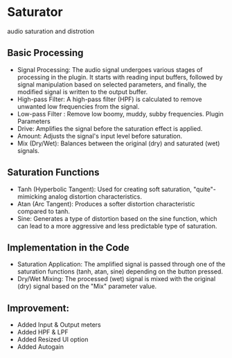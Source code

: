 # Saturator
audio saturation and distrotion

## Basic Processing
* Signal Processing: The audio signal undergoes various stages of processing in the plugin. It starts with reading input buffers, followed by signal manipulation based on selected parameters, and finally, the modified signal is written to the output buffer.
* High-pass Filter: A high-pass filter (HPF) is calculated to remove unwanted low frequencies from the signal.
* Low-pass Filter : Remove low boomy, muddy, subby frequencies.
Plugin Parameters
* Drive: Amplifies the signal before the saturation effect is applied.
* Amount: Adjusts the signal's input level before saturation.
* Mix (Dry/Wet): Balances between the original (dry) and saturated (wet) signals.

## Saturation Functions
* Tanh (Hyperbolic Tangent): Used for creating soft saturation, "quite"-mimicking analog distortion characteristics.
* Atan (Arc Tangent): Produces a softer distortion characteristic compared to tanh.
* Sine: Generates a type of distortion based on the sine function, which can lead to a more aggressive and less predictable type of saturation.

## Implementation in the Code
* Saturation Application: The amplified signal is passed through one of the saturation functions (tanh, atan, sine) depending on the button pressed.
* Dry/Wet Mixing: The processed (wet) signal is mixed with the original (dry) signal based on the "Mix" parameter value.

## Improvement:
* Added Input & Output meters
* Added HPF & LPF
* Added Resized UI option
* Added Autogain
